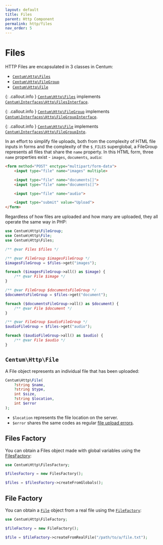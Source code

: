 ```yaml
---
layout: default
title: Files
parent: Http Component
permalink: http/files
nav_order: 5
---
```




# Files

HTTP Files are encapsulated in 3 classes in Centum:

- [`Centum\Http\Files`](https://github.com/SidRoberts/centum/blob/main/src/Http/Files.php)
- [`Centum\Http\FileGroup`](https://github.com/SidRoberts/centum/blob/main/src/Http/FileGroup.php)
- [`Centum\Http\File`](https://github.com/SidRoberts/centum/blob/main/src/Http/File.php)

{: .callout.info }
[`Centum\Http\Files`](https://github.com/SidRoberts/centum/blob/main/src/Http/Files.php) implements [`Centum\Interfaces\Http\FilesInterface`](https://github.com/SidRoberts/centum/blob/main/src/Interfaces/Http/FilesInterface.php).

{: .callout.info }
[`Centum\Http\FileGroup`](https://github.com/SidRoberts/centum/blob/main/src/Http/FileGroup.php) implements [`Centum\Interfaces\Http\FileGroupInterface`](https://github.com/SidRoberts/centum/blob/main/src/Interfaces/Http/FileGroupInterface.php).

{: .callout.info }
[`Centum\Http\File`](https://github.com/SidRoberts/centum/blob/main/src/Http/File.php) implements [`Centum\Interfaces\Http\FileGroupInte`](https://github.com/SidRoberts/centum/blob/main/src/Interfaces/Http/FileGroupInte.php).

In an effort to simplify file uploads, both from the complexity of HTML file inputs in forms and the complexity of the `$_FILES` superglobal, a FileGroup represents all files that share the `name` property.
In this HTML form, three `name` properties exist - `images`, `documents`, `audio`:

```html
<form method="POST" enctype="multipart/form-data">
    <input type="file" name="images" multiple>

    <input type="file" name="documents[]">
    <input type="file" name="documents[]">

    <input type="file" name="audio">

    <input type="submit" value="Upload">
</form>
```

Regardless of how files are uploaded and how many are uploaded, they all operate the same way in PHP:

```php
use Centum\Http\FileGroup;
use Centum\Http\File;
use Centum\Http\Files;

/** @var Files $files */

/** @var FileGroup $imagesFileGroup */
$imagesFileGroup = $files->get("images");

foreach ($imagesFileGroup->all() as $image) {
    /** @var File $image */
}

/** @var FileGroup $documentsFileGroup */
$documentsFileGroup = $files->get("document");

foreach ($documentsFileGroup->all() as $document) {
    /** @var File $document */
}

/** @var FileGroup $audioFileGroup */
$audioFileGroup = $files->get("audio");

foreach ($audioFileGroup->all() as $audio) {
    /** @var File $audio */
}
```



## `Centum\Http\File`

A File object represents an individual file that has been uploaded:

```php
Centum\Http\File(
    ?string $name,
    ?string $type,
    int $size,
    ?string $location,
    int $error
);
```

- `$location` represents the file location on the server.
- `$error` shares the same codes as regular [file upload errors](https://www.php.net/manual/en/features.file-upload.errors.php).



## Files Factory

You can obtain a Files object made with global variables using the [FilesFactory](https://github.com/SidRoberts/centum/blob/main/src/Http/FilesFactory.php):

```php
use Centum\Http\FilesFactory;

$filesFactory = new FilesFactory();

$files = $filesFactory->createFromGlobals();
```



## File Factory

You can obtain a [`File`](https://github.com/SidRoberts/centum/blob/main/src/Http/File.php) object from a real file using the [`FileFactory`](https://github.com/SidRoberts/centum/blob/main/src/Http/FileFactory.php):

```php
use Centum\Http\FileFactory;

$fileFactory = new FileFactory();

$file = $fileFactory->createFromRealFile("/path/to/a/file.txt");
```
